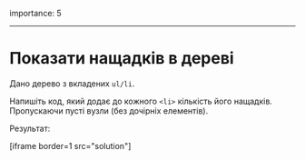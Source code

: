 importance: 5

---

# Показати нащадків в дереві

Дано дерево з вкладених `ul/li`.

Напишіть код, який додає до кожного `<li>` кількість його нащадків. Пропускаючи пусті вузли (без дочірніх елементів).

Результат:

[iframe border=1 src="solution"]
